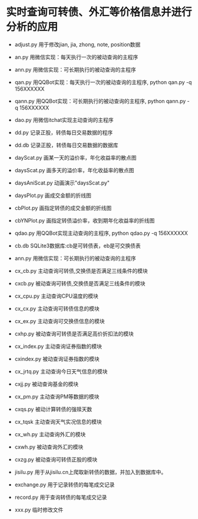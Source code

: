 # 实时查询可转债、外汇等价格信息并进行分析的应用

- adjust.py
用于修改jian, jia, zhong, note, position数据

- an.py
用微信实现：每天执行一次的被动查询的主程序

- ann.py
用微信实现：可长期执行的被动查询的主程序

- qan.py
用QQBot实现：每天执行一次的被动查询的主程序, python qan.py -q 156XXXXXX

- qann.py
用QQBot实现：可长期执行的被动查询的主程序, python qann.py -q 156XXXXXX

- dao.py
用微信itchat实现主动查询的主程序

- dd.py
记录正股，转债每日交易数据的程序

- dd.db
记录正股，转债每日交易数据的数据库

- dayScat.py
画某一天的溢价率，年化收益率的散点图

- daysScat.py
画多天的溢价率，年化收益率的散点图

- daysAniScat.py
动画演示"daysScat.py"

- daysPlot.py
画成交金额的折线图

- cbPlot.py
画指定转债的成交金额的折线图

- cbYNPlot.py
画指定转债溢价率，收到期年化收益率的折线图

- qdao.py
用QQBot实现主动查询的主程序, python qdao.py -q 156XXXXXX

- cb.db
SQLite3数据库:cb是可转债表，eb是可交换债表

- ann.py
用微信实现：可长期执行的被动查询的主程序

- cx_cb.py
主动查询可转债,交换债是否满足三线条件的模块

- cxcb.py
被动查询可转债,交换债是否满足三线条件的模块

- cx_cpu.py
主动查询CPU温度的模块

- cx_cx.py
主动查询可转债信息的模块

- cx_ex.py
主动查询可交换债信息的模块

- cxhp.py
被动查询可转债是否满足高价折扣法的模块

- cx_index.py
主动查询证券指数的模块

- cxindex.py
被动查询证券指数的模块

- cx_jrtq.py
主动查询今日天气信息的模块

- cxjj.py
被动查询基金的模块

- cx_pm.py
主动查询PM等数据的模块

- cxqs.py
被动计算转债的强赎天数

- cx_tqsk
主动查询天气实况信息的模块

- cx_wh.py
主动查询外汇的模块

- cxwh.py
被动查询外汇的模块

- cxzg.py
被动查询可转债正股的模块

- jisilu.py
用于从jisilu.cn上爬取新转债的数据，并加入到数据库中。

- exchange.py
用于记录转债的每笔成交记录

- record.py
用于查询转债的每笔成交记录

- xxx.py
临时修改文件
